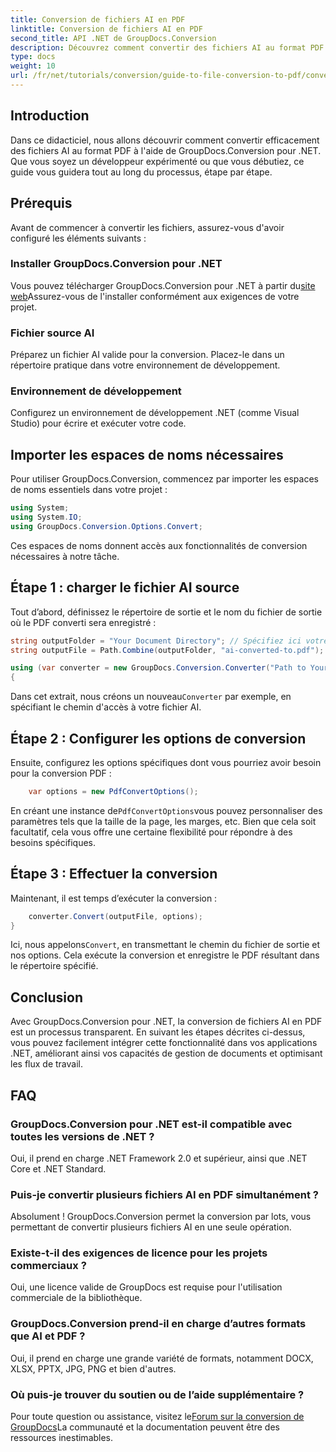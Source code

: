```yaml
---
title: Conversion de fichiers AI en PDF
linktitle: Conversion de fichiers AI en PDF
second_title: API .NET de GroupDocs.Conversion
description: Découvrez comment convertir des fichiers AI au format PDF sans effort à l'aide de GroupDocs.Conversion pour .NET. Ce didacticiel vous guide tout au long du processus d'installation, de configuration du code et de conversion.
type: docs
weight: 10
url: /fr/net/tutorials/conversion/guide-to-file-conversion-to-pdf/converting-ai-to-pdf/
---
```

## Introduction

Dans ce didacticiel, nous allons découvrir comment convertir efficacement des fichiers AI au format PDF à l'aide de GroupDocs.Conversion pour .NET. Que vous soyez un développeur expérimenté ou que vous débutiez, ce guide vous guidera tout au long du processus, étape par étape.

## Prérequis

Avant de commencer à convertir les fichiers, assurez-vous d'avoir configuré les éléments suivants :

### Installer GroupDocs.Conversion pour .NET

Vous pouvez télécharger GroupDocs.Conversion pour .NET à partir du[site web](https://releases.groupdocs.com/conversion/net/)Assurez-vous de l'installer conformément aux exigences de votre projet.

### Fichier source AI

Préparez un fichier AI valide pour la conversion. Placez-le dans un répertoire pratique dans votre environnement de développement.

### Environnement de développement

Configurez un environnement de développement .NET (comme Visual Studio) pour écrire et exécuter votre code.

## Importer les espaces de noms nécessaires

Pour utiliser GroupDocs.Conversion, commencez par importer les espaces de noms essentiels dans votre projet :

```csharp
using System;
using System.IO;
using GroupDocs.Conversion.Options.Convert;
```
Ces espaces de noms donnent accès aux fonctionnalités de conversion nécessaires à notre tâche.

## Étape 1 : charger le fichier AI source

Tout d’abord, définissez le répertoire de sortie et le nom du fichier de sortie où le PDF converti sera enregistré :

```csharp
string outputFolder = "Your Document Directory"; // Spécifiez ici votre répertoire de documents
string outputFile = Path.Combine(outputFolder, "ai-converted-to.pdf");

using (var converter = new GroupDocs.Conversion.Converter("Path to Your AI File"))
{
```

 Dans cet extrait, nous créons un nouveau`Converter` par exemple, en spécifiant le chemin d'accès à votre fichier AI.

## Étape 2 : Configurer les options de conversion

Ensuite, configurez les options spécifiques dont vous pourriez avoir besoin pour la conversion PDF :

```csharp
    var options = new PdfConvertOptions();
```
 En créant une instance de`PdfConvertOptions`vous pouvez personnaliser des paramètres tels que la taille de la page, les marges, etc. Bien que cela soit facultatif, cela vous offre une certaine flexibilité pour répondre à des besoins spécifiques.

## Étape 3 : Effectuer la conversion

Maintenant, il est temps d’exécuter la conversion :

```csharp
    converter.Convert(outputFile, options);
}
```
 Ici, nous appelons`Convert`, en transmettant le chemin du fichier de sortie et nos options. Cela exécute la conversion et enregistre le PDF résultant dans le répertoire spécifié.

## Conclusion

Avec GroupDocs.Conversion pour .NET, la conversion de fichiers AI en PDF est un processus transparent. En suivant les étapes décrites ci-dessus, vous pouvez facilement intégrer cette fonctionnalité dans vos applications .NET, améliorant ainsi vos capacités de gestion de documents et optimisant les flux de travail.

## FAQ

### GroupDocs.Conversion pour .NET est-il compatible avec toutes les versions de .NET ?

Oui, il prend en charge .NET Framework 2.0 et supérieur, ainsi que .NET Core et .NET Standard.

### Puis-je convertir plusieurs fichiers AI en PDF simultanément ?

Absolument ! GroupDocs.Conversion permet la conversion par lots, vous permettant de convertir plusieurs fichiers AI en une seule opération.

### Existe-t-il des exigences de licence pour les projets commerciaux ?

Oui, une licence valide de GroupDocs est requise pour l'utilisation commerciale de la bibliothèque.

### GroupDocs.Conversion prend-il en charge d’autres formats que AI et PDF ?

Oui, il prend en charge une grande variété de formats, notamment DOCX, XLSX, PPTX, JPG, PNG et bien d'autres.

### Où puis-je trouver du soutien ou de l’aide supplémentaire ?

 Pour toute question ou assistance, visitez le[Forum sur la conversion de GroupDocs](https://forum.groupdocs.com/c/conversion/11)La communauté et la documentation peuvent être des ressources inestimables.